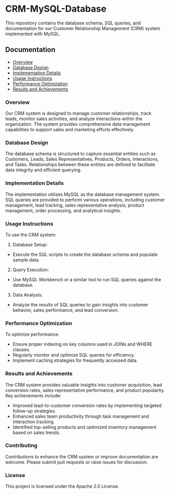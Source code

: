 # CRM-MySQL-Database

This repository contains the database schema, SQL queries, and documentation for our Customer Relationship Management (CRM) system implemented with MySQL.

## Documentation
- [Overview](docs/overview.md)
- [Database Design](docs/database_design.md)
- [Implementation Details](docs/implementation.md)
- [Usage Instructions](docs/usage.md)
- [Performance Optimization](docs/performance_optimization.md)
- [Results and Achievements](docs/results.md)

### Overview
Our CRM system is designed to manage customer relationships, track leads, monitor sales activities, and analyze interactions within the organization. The system provides comprehensive data management capabilities to support sales and marketing efforts effectively.

### Database Design
The database schema is structured to capture essential entities such as Customers, Leads, Sales Representatives, Products, Orders, Interactions, and Tasks. Relationships between these entities are defined to facilitate data integrity and efficient querying.

### Implementation Details
The implementation utilizes MySQL as the database management system. SQL queries are provided to perform various operations, including customer management, lead tracking, sales representative analysis, product management, order processing, and analytical insights.

### Usage Instructions
To use the CRM system:

1. Database Setup:
- Execute the SQL scripts to create the database schema and populate sample data.
2. Query Execution:
- Use MySQL Workbench or a similar tool to run SQL queries against the database.
3. Data Analysis:
- Analyze the results of SQL queries to gain insights into customer behavior, sales performance, and lead conversion.

### Performance Optimization
To optimize performance:

- Ensure proper indexing on key columns used in JOINs and WHERE clauses.
- Regularly monitor and optimize SQL queries for efficiency.
- Implement caching strategies for frequently accessed data.

### Results and Achievements
The CRM system provides valuable insights into customer acquisition, lead conversion rates, sales representative performance, and product popularity. Key achievements include:

- Improved lead-to-customer conversion rates by implementing targeted follow-up strategies.
- Enhanced sales team productivity through task management and interaction tracking.
- Identified top-selling products and optimized inventory management based on sales trends.

### Contributing
Contributions to enhance the CRM system or improve documentation are welcome. Please submit pull requests or raise issues for discussion.

### License
This project is licensed under the Apache 2.0 License.

